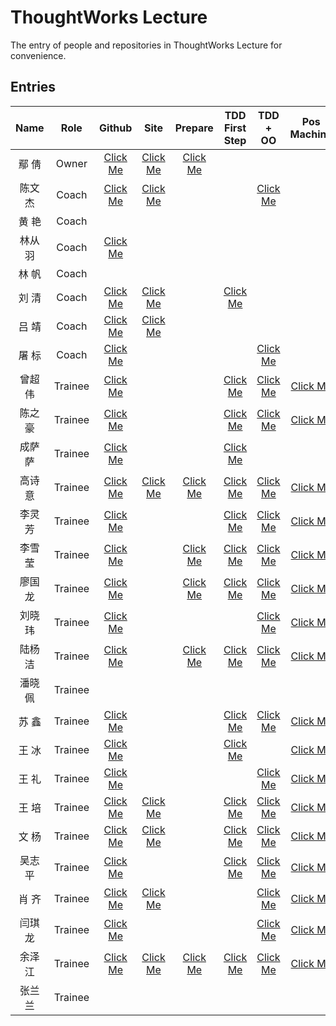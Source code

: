 # ThoughtWorks Lecture

The entry of people and repositories in ThoughtWorks Lecture for convenience.

## Entries

| Name | Role | Github | Site | Prepare | TDD First Step | TDD + OO | Pos Machine |
|:----:|:----:|:------:|:----:|:-------:|:--------------:|:--------:|:-----------:|
| 鄢  倩 | Owner | [Click Me][yq-github] | [Click Me][yq-site] | [Click Me][yq-repo-0] |  |  |
| 陈文杰 | Coach | [Click Me][cwj-github] | [Click Me][cwj-site] |  |  | [Click Me][cwj-repo-2] |
| 黄  艳 | Coach |  |  |  |  |
| 林从羽 | Coach | [Click Me][lcy-github] |  |  |  |  |
| 林  帆 | Coach |  |  |  |  |
| 刘  清 | Coach | [Click Me][lq-github] | [Click Me][lq-site] |  | [Click Me][lq-repo-1] |  |
| 吕  靖 | Coach | [Click Me][lj-github] | [Click Me][lj-site] |  |  |  |
| 屠  标 | Coach | [Click Me][tb-github] |  |  |  | [Click Me][tb-repo-2] |
| 曾超伟 | Trainee | [Click Me][zcw-github] |  |  | [Click Me][zcw-repo-1] | [Click Me][zcw-repo-2] | [Click Me][zcw-repo-3] | 
| 陈之豪 | Trainee | [Click Me][czh-github] |  |  | [Click Me][czh-repo-1] | [Click Me][czh-repo-2] | [Click Me][czh-repo-3] |
| 成萨萨 | Trainee | [Click Me][css-github] |  |  | [Click Me][css-repo-1] |
| 高诗意 | Trainee | [Click Me][gsy-github] | [Click Me][gsy-site] | [Click Me][gsy-repo-0] | [Click Me][gsy-repo-1] | [Click Me][gsy-repo-2] | [Click Me][gsy-repo-3] |
| 李灵芳 | Trainee | [Click Me][llf-github] |  |  | [Click Me][llf-repo-1] | [Click Me][llf-repo-2] | [Click Me][llf-repo-3] |
| 李雪莹 | Trainee | [Click Me][lxy-github] |  | [Click Me][lxy-repo-0] | [Click Me][lxy-repo-1] | [Click Me][lxy-repo-2] | [Click Me][lxy-repo-3] |
| 廖国龙 | Trainee | [Click Me][lgl-github] |  | [Click Me][lgl-repo-0] | [Click Me][lgl-repo-1] | [Click Me][lgl-repo-2] | [Click Me][lgl-repo-3] | 
| 刘晓玮 | Trainee | [Click Me][lxw-github] |  |  |  | [Click Me][lxw-repo-2] | [Click Me][lxw-repo-3] |
| 陆杨洁 | Trainee | [Click Me][lyj-github] |  | [Click Me][lyj-repo-0] | [Click Me][lyj-repo-1] | [Click Me][lyj-repo-2] | [Click Me][lyj-repo-3] | 
| 潘晓佩 | Trainee |  |  |  |  |
| 苏  鑫 | Trainee | [Click Me][sx-github] |  |  | [Click Me][sx-repo-1] | [Click Me][sx-repo-2] | [Click Me][sx-repo-3] |
| 王  冰 | Trainee | [Click Me][wb-github] |  |  | [Click Me][wb-repo-1] |  | [Click Me][wb-repo-3] |
| 王  礼 | Trainee | [Click Me][wl-github] |  |  |  | [Click Me][wl-repo-2] | [Click Me][wl-repo-3] |
| 王  培 | Trainee | [Click Me][wp-github] | [Click Me][wp-site] |  | [Click Me][wp-repo-1] | [Click Me][wp-repo-2] | [Click Me][wp-repo-3] |
| 文  杨 | Trainee | [Click Me][wy-github] | [Click Me][wy-site] |  | [Click Me][wy-repo-1] | [Click Me][wy-repo-2] |  [Click Me][wy-repo-3] | 
| 吴志平 | Trainee | [Click Me][wzp-github] |  |  | [Click Me][wzp-repo-1] | [Click Me][wzp-repo-2] |  [Click Me][wzp-repo-3] | 
| 肖  齐 | Trainee | [Click Me][xq-github] | [Click Me][xq-site] |  |  | [Click Me][xq-repo-2] | [Click Me][xq-repo-3] |
| 闫琪龙 | Trainee | [Click Me][yql-github] |  |  |  | [Click Me][yql-repo-2] | [Click Me][yql-repo-3] |
| 余泽江 | Trainee | [Click Me][yzj-github] | [Click Me][yzj-site] | [Click Me][yzj-repo-0] | [Click Me][yzj-repo-1] | [Click Me][yzj-repo-2] | [Click Me][yzj-repo-3] |
| 张兰兰 | Trainee |  |  |  |  |




[yq-github]: https://github.com/qianyan
[yq-site]: http://yanqian.me/
[yq-repo-0]: https://github.com/qianyan/homework


[cwj-github]: https://github.com/Habens
[cwj-site]: http://habens.github.io/
[cwj-repo-2]: https://github.com/Habens/arena

[hy-github]: about:blank
[hy-site]: about:blank

[lcy-github]: https://github.com/linesh-simplicity
[lcy-site]: about:blank

[lf-github]: about:blank
[lf-site]: about:blank

[lq-github]: https://github.com/kenpusney
[lq-site]: http://blog.kimleo.net/
[lq-repo-1]: https://github.com/kenpusney/tdd-workshop-guess

[lj-github]: https://github.com/JimmyLv
[lj-site]: http://blog.jimmylv.info/

[tb-github]: https://github.com/tuberrabbit
[tb-site]: about:blank
[tb-repo-2]: https://github.com/tuberrabbit/boxing-games


[zcw-github]: https://github.com/slizeng
[zcw-site]: about:blank
[zcw-repo-0]: about:blank
[zcw-repo-1]: https://github.com/slizeng/homework_1
[zcw-repo-2]: https://github.com/slizeng/ArenaGame
[zcw-repo-3]: about:blank

[czh-github]: https://github.com/MMMr-chen
[czh-site]: about:blank
[czh-repo-0]: about:blank
[czh-repo-1]: https://github.com/MMMr-chen/TW
[czh-repo-2]: https://github.com/MMMr-chen/Arena
[czh-repo-3]: https://github.com/MMMr-chen/TW

[css-github]: https://github.com/Sasa33
[css-site]: about:blank
[css-repo-0]: about:blank
[css-repo-1]: https://github.com/Sasa33/TW-guess-number-game-2
[css-repo-2]: about:blank
[css-repo-3]: about:blank

[gsy-github]: https://github.com/cqupt-gsy
[gsy-site]: http://cqupt-gsy.github.io/
[gsy-repo-0]: https://github.com/cqupt-gsy/homework
[gsy-repo-1]: https://github.com/cqupt-gsy/homework
[gsy-repo-2]: https://github.com/cqupt-gsy/homework
[gsy-repo-3]: https://github.com/cqupt-gsy/homework

[llf-github]: https://github.com/lingHender
[llf-site]: about:blank
[llf-repo-0]: about:blank
[llf-repo-1]: https://github.com/lingHender/ThoughtWorkLearning
[llf-repo-2]: https://github.com/lingHender/arena
[llf-repo-3]: https://github.com/lingHender/PosMachine

[lxy-github]: https://github.com/lixueying
[lxy-site]: about:blank
[lxy-repo-0]: https://github.com/lixueying/homework
[lxy-repo-1]: https://github.com/lixueying/tdd-workshop-guess
[lxy-repo-2]: https://github.com/lixueying/arena
[lxy-repo-3]: https://github.com/lixueying/Pos_step_by_step

[lgl-github]: https://github.com/Dragon-L
[lgl-site]: about:blank
[lgl-repo-0]: https://github.com/Dragon-L/homework
[lgl-repo-1]: https://github.com/Dragon-L/homework-2
[lgl-repo-2]: https://github.com/Dragon-L/homework-3
[lgl-repo-3]: https://github.com/Dragon-L/homework-4

[lxw-github]: https://github.com/XiaoVLiu
[lxw-site]: about:blank
[lxw-repo-0]: about:blank
[lxw-repo-1]: about:blank
[lxw-repo-2]: https://github.com/XiaoVLiu/TW
[lxw-repo-3]: https://github.com/XiaoVLiu/PosMachine

[lyj-github]: https://github.com/JellyLu
[lyj-site]: about:blank
[lyj-repo-0]: https://github.com/JellyLu/homework-one-collections
[lyj-repo-1]: https://github.com/JellyLu/TW
[lyj-repo-2]: https://github.com/JellyLu/Arena
[lyj-repo-3]: https://github.com/JellyLu/PosMachine

[pxp-github]: about:blank
[pxp-site]: about:blank
[pxp-repo-0]: about:blank
[pxp-repo-1]: about:blank
[pxp-repo-2]: about:blank
[pxp-repo-3]: about:blank

[sx-github]: https://github.com/xloypaypa
[sx-site]: about:blank
[sx-repo-0]: about:blank
[sx-repo-1]: https://github.com/xloypaypa/TW
[sx-repo-2]: https://github.com/xloypaypa/TW
[sx-repo-3]: https://github.com/xloypaypa/TW

[wb-github]: https://github.com/idolice
[wb-site]: about:blank
[wb-repo-0]: about:blank
[wb-repo-1]: https://github.com/idolice/game
[wb-repo-2]: about:blank
[wb-repo-3]: https://github.com/idolice/pos

[wl-github]: https://github.com/wanglicq
[wl-site]: about:blank
[wl-repo-0]: about:blank
[wl-repo-1]: about:blank
[wl-repo-2]: https://github.com/wanglicq/11_28homework_FightGame
[wl-repo-3]: https://github.com/wanglicq/12_5homework_posmachine

[wp-github]: https://github.com/Json-w
[wp-site]: http://blog.jsonwang.top/
[wp-repo-0]: about:blank
[wp-repo-1]: https://github.com/Json-w/tdd-homeWork-guessGame
[wp-repo-2]: https://github.com/Json-w/Arena
[wp-repo-3]: https://github.com/Json-w/posSystem

[wy-github]: https://github.com/uazw
[wy-site]: http://uazw.github.io/
[wy-repo-0]: about:blank
[wy-repo-1]: https://github.com/uazw/tw-guess-game
[wy-repo-2]: https://github.com/uazw/arena
[wy-repo-3]: https://github.com/uazw/pos

[wzp-github]: https://github.com/stayrascal
[wzp-site]: about:blank
[wzp-repo-0]: about:blank
[wzp-repo-1]: https://github.com/stayrascal/tdd-workshop-guess
[wzp-repo-2]: https://github.com/stayrascal/tdd-arena
[wzp-repo-3]: https://github.com/stayrascal/tdd-pos

[xq-github]: https://github.com/xiaoqi05
[xq-site]: http://my.oschina.net/crazy261
[xq-repo-0]: about:blank
[xq-repo-1]: about:blank
[xq-repo-2]: https://github.com/xiaoqi05/tw_oo_arean_homeworlk
[xq-repo-3]: https://github.com/xiaoqi05/Pos_step_by_step3

[yql-github]: https://github.com/benben198805
[yql-site]: about:blank
[yql-repo-0]: about:blank
[yql-repo-1]: about:blank
[yql-repo-2]: https://github.com/benben198805/thoughtworks2-tdd-oo-
[yql-repo-3]: https://github.com/benben198805/thoughtworks3-oo-

[yzj-github]: https://github.com/trotyl
[yzj-site]: http://trotyl.me/
[yzj-repo-0]: https://github.com/trotyl/collection-homework
[yzj-repo-1]: https://github.com/trotyl/guess-number-java
[yzj-repo-2]: https://github.com/trotyl/arena
[yzj-repo-3]: https://github.com/trotyl/pos-machine

[zll-github]: about:blank
[zll-site]: about:blank
[zll-repo-0]: about:blank
[zll-repo-1]: about:blank
[zll-repo-2]: about:blank
[zll-repo-3]: about:blank
